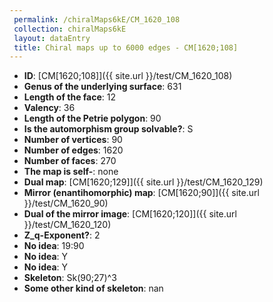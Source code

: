 ```yaml
--- 
 permalink: /chiralMaps6kE/CM_1620_108 
 collection: chiralMaps6kE
 layout: dataEntry
 title: Chiral maps up to 6000 edges - CM[1620;108]
---
```


- **ID**: [CM[1620;108]]({{ site.url }}/test/CM_1620_108)
- **Genus of the underlying surface**: 631
- **Length of the face**: 12
- **Valency**: 36
- **Length of the Petrie polygon**: 90
- **Is the automorphism group solvable?**: S
- **Number of vertices**: 90
- **Number of edges**: 1620
- **Number of faces**: 270
- **The map is self-**: none
- **Dual map**: [CM[1620;129]]({{ site.url }}/test/CM_1620_129)
- **Mirror (enantihomorphic) map**: [CM[1620;90]]({{ site.url }}/test/CM_1620_90)
- **Dual of the mirror image**: [CM[1620;120]]({{ site.url }}/test/CM_1620_120)
- **Z_q-Exponent?**: 2
- **No idea**:  19:90
- **No idea**: Y
- **No idea**: Y
- **Skeleton**: Sk(90;27)^3
- **Some other kind of skeleton**: nan
